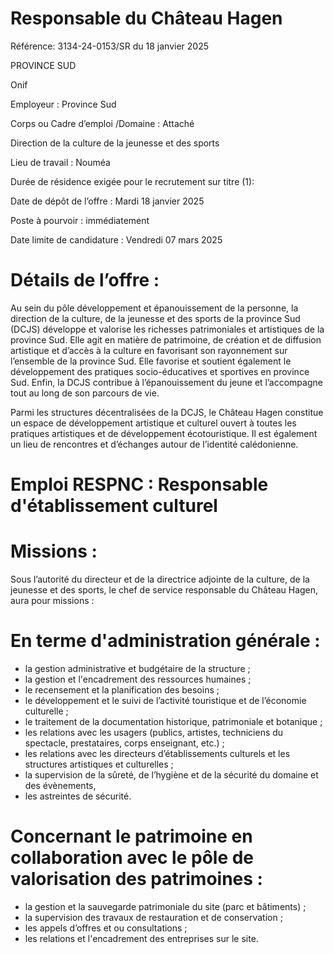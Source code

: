 # Responsable du Château Hagen

Référence: 3134-24-0153/SR du 18 janvier 2025

PROVINCE SUD

Onif

Employeur : Province Sud

Corps ou Cadre d’emploi /Domaine : Attaché

Direction de la culture de la jeunesse et des sports

Lieu de travail : Nouméa

Durée de résidence exigée pour le recrutement sur titre (1):

Date de dépôt de l’offre : Mardi 18 janvier 2025

Poste à pourvoir : immédiatement

Date limite de candidature : Vendredi 07 mars 2025

# Détails de l’offre :

Au sein du pôle développement et épanouissement de la personne, la direction de la culture, de la jeunesse et des sports de la province Sud (DCJS) développe et valorise les richesses patrimoniales et artistiques de la province Sud. Elle agit en matière de patrimoine, de création et de diffusion artistique et d’accès à la culture en favorisant son rayonnement sur l’ensemble de la province Sud. Elle favorise et soutient également le développement des pratiques socio-éducatives et sportives en province Sud. Enfin, la DCJS contribue à l’épanouissement du jeune et l’accompagne tout au long de son parcours de vie.

Parmi les structures décentralisées de la DCJS, le Château Hagen constitue un espace de développement artistique et culturel ouvert à toutes les pratiques artistiques et de développement écotouristique. Il est également un lieu de rencontres et d’échanges autour de l’identité calédonienne.

# Emploi RESPNC : Responsable d'établissement culturel

# Missions :

Sous l’autorité du directeur et de la directrice adjointe de la culture, de la jeunesse et des sports, le chef de service responsable du Château Hagen, aura pour missions :

# En terme d'administration générale :

- la gestion administrative et budgétaire de la structure ;
- la gestion et l'encadrement des ressources humaines ;
- le recensement et la planification des besoins ;
- le développement et le suivi de l’activité touristique et de l’économie culturelle ;
- le traitement de la documentation historique, patrimoniale et botanique ;
- les relations avec les usagers (publics, artistes, techniciens du spectacle, prestataires, corps enseignant, etc.) ;
- les relations avec les directeurs d’établissements culturels et les structures artistiques et culturelles ;
- la supervision de la sûreté, de l’hygiène et de la sécurité du domaine et des évènements,
- les astreintes de sécurité.

# Concernant le patrimoine en collaboration avec le pôle de valorisation des patrimoines :

- la gestion et la sauvegarde patrimoniale du site (parc et bâtiments) ;
- la supervision des travaux de restauration et de conservation ;
- les appels d’offres et ou consultations ;
- les relations et l'encadrement des entreprises sur le site.